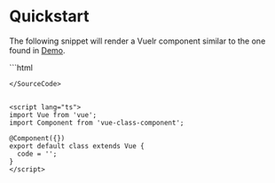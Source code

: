 # Quickstart

The following snippet will render a Vuelr component similar to the one found in [Demo](/demo).

<SourceCode lang="Vue">
```html
<template>
  <Vuelr v-model="code" />
</template>

<script>
  export default {
    data() {
      return {
        code: ''
      }
    }
  }
</script>
```
</SourceCode>


<script lang="ts">
import Vue from 'vue';
import Component from 'vue-class-component';

@Component({})
export default class extends Vue {
  code = '';
}
</script>
